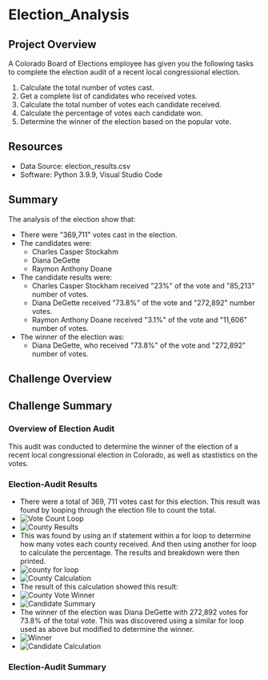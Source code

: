 # Election_Analysis

## Project Overview
A Colorado Board of Elections employee has given you the following tasks to complete the election audit of a recent local congressional election.

1. Calculate the total number of votes cast.
2. Get a complete list of candidates who received votes.
3. Calculate the total number of votes each candidate received.
4. Calculate the percentage of votes each candidate won.
5. Determine the winner of the election based on the popular vote.

## Resources
- Data Source: election_results.csv
- Software: Python 3.9.9, Visual Studio Code

## Summary
The analysis of the election show that:
- There were "369,711" votes cast in the election.
- The candidates were:
    - Charles Casper Stockahm
    - Diana DeGette
    - Raymon Anthony Doane
- The candidate results were:
    - Charles Casper Stockham received "23%" of the vote and "85,213" number of votes.
    - Diana DeGette received "73.8%" of the vote and "272,892" number votes. 
    - Raymon Anthony Doane received "3.1%" of the vote and "11,606" number of votes.
- The winner of the election was:
    - Diana DeGette, who received "73.8%" of the vote and "272,892" number of votes. 
    
## Challenge Overview

## Challenge Summary

### Overview of Election Audit
This audit was conducted to determine the winner of the election of a recent local congressional election in Colorado, as well as stastistics on the votes. 

### Election-Audit Results
- There were a total of 369, 711 votes cast for this election. This result was found by looping through the election file to count the total. 
- ![Vote Count Loop](https://user-images.githubusercontent.com/95246572/149638917-f133361a-be28-4bec-b958-3050f7b01f0e.png)
- ![County Results](https://user-images.githubusercontent.com/95246572/149638973-ff408461-68a2-40b4-9f99-af7f883d0bb7.png)
- This was found by using an if statement within a for loop to determine how many votes each county received. And then using another for loop to calculate the percentage. The results and breakdown were then printed. 
- ![county for loop](https://user-images.githubusercontent.com/95246572/149639095-1c62ceb8-9e6f-47b3-b704-b55c4af7783d.png)
- ![County Calculation](https://user-images.githubusercontent.com/95246572/149639099-fbe872c3-8e6c-40cd-88c2-91c0701349b7.png)
- The result of this calculation showed this result: 
- ![County Vote Winner](https://user-images.githubusercontent.com/95246572/149639199-77eba7a0-ded3-4267-88b4-1fe8f8d1b386.png)
- ![Candidate Summary](https://user-images.githubusercontent.com/95246572/149639298-ff18befb-6f68-4174-ae51-a9fa5de2541f.png)
- The winner of the election was Diana DeGette with 272,892 votes for 73.8% of the total vote. This was discovered using a similar for loop used as above but modified to determine the winner.
- ![Winner](https://user-images.githubusercontent.com/95246572/149639411-429161b2-f0ef-47c0-b4e3-d5e1eefb7fd6.png)
- ![Candidate Calculation](https://user-images.githubusercontent.com/95246572/149639390-04d169ef-5d98-4110-8532-783bc58615ab.png)



### Election-Audit Summary

